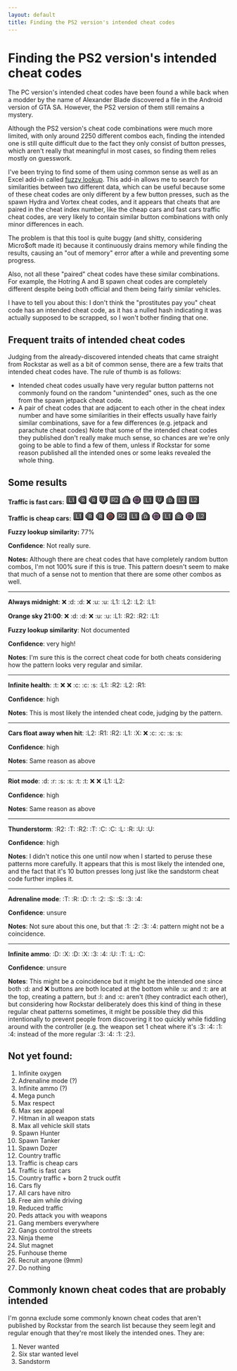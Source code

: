 ```yaml
---
layout: default
title: Finding the PS2 version's intended cheat codes
---
```


# Finding the PS2 version's intended cheat codes
The PC version's intended cheat codes have been found a while back when a modder by the name of Alexander Blade discovered a file in the Android version of GTA SA. However, the PS2 version of them still remains a mystery.

Although the PS2 version's cheat code combinations were much more limited, with only around 2250 different combos each, finding the intended one is still quite difficult due to the fact they only consist of button presses, which aren't really that meaningful in most cases, so finding them relies mostly on guesswork.

I've been trying to find some of them using common sense as well as an Excel add-in called [fuzzy lookup](https://www.microsoft.com/en-us/download/details.aspx?id=15011). This add-in allows me to search for similarities between two different data, which can be useful because some of these cheat codes are only different by a few button presses, such as the spawn Hydra and Vortex cheat codes, and it appears that cheats that are paired in the cheat index number, like the cheap cars and fast cars traffic cheat codes, are very likely to contain similar button combinations with only minor differences in each.

The problem is that this tool is quite buggy (and shitty, considering Micro$oft made it) because it continuously drains memory while finding the results, causing an "out of memory" error after a while and preventing some progress.

Also, not all these "paired" cheat codes have these similar combinations. For example, the Hotring A and B spawn cheat codes are completely different despite being both official and them being fairly similar vehicles.

I have to tell you about this: I don't think the "prostitutes pay you" cheat code has an intended cheat code, as it has a nulled hash indicating it was actually supposed to be scrapped, so I won't bother finding that one.

## Frequent traits of intended cheat codes
Judging from the already-discovered intended cheats that came straight from Rockstar as well as a bit of common sense, there are a few traits that intended cheat codes have. The rule of thumb is as follows:
- Intended cheat codes usually have very regular button patterns not commonly found on the random "unintended" ones, such as the one from the spawn jetpack cheat code.
- A pair of cheat codes that are adjacent to each other in the cheat index number and have some similarities in their effects usually have fairly similar combinations, save for a few differences (e.g. jetpack and parachute cheat codes)
Note that some of the intended cheat codes they published don't really make much sense, so chances are we're only going to be able to find a few of them, unless if Rockstar for some reason published all the intended ones or some leaks revealed the whole thing.

## Some results
**Traffic is fast cars:** ![R1](/images/l1.gif) ![Right](/images/r.gif) ![Right](/images/r.gif) ![Up](/images/u.gif) ![R2](/images/r2.gif) ![Down](/images/d.gif) ![Square](/images/s.gif) ![L1](/images/l1.gif) ![Up](/images/u.gif) ![Down](/images/d.gif) ![L2](/images/l2.gif) ![L2](/images/l2.gif)

**Traffic is cheap cars:** ![R1](/images/l1.gif) ![Right](/images/r.gif) ![Right](/images/r.gif) ![Circle](/images/c.gif) ![R2](/images/r2.gif) ![L1](/images/l1.gif) ![Down](/images/d.gif) ![Square](/images/s.gif) ![L1](/images/l1.gif) ![Down](/images/d.gif) ![Square](/images/s.gif) ![L2](/images/l2.gif)

**Fuzzy lookup similarity:** 77%

**Confidence**: Not really sure.

**Notes:** Although there are cheat codes that have completely random button combos, I'm not 100% sure if this is true. This pattern doesn't seem to make that much of a sense not to mention that there are some other combos as well.

---

**Always midnight**: :x: :d: :d: :x: :u: :u: :L1: :L2: :L2: :L1:

**Orange sky 21:00**: :x: :d: :d: :x: :u: :u: :L1: :R2: :R2: :L1:

**Fuzzy lookup similarity**: Not documented

**Confidence**: very high!

**Notes**: I'm sure this is the correct cheat code for both cheats considering how the pattern looks very regular and similar.

---

**Infinite health**: :t: :x: :x: :c: :c: :s: :L1: :R2: :L2: :R1:

**Confidence**: high

**Notes**: This is most likely the intended cheat code, judging by the pattern.

---

**Cars float away when hit**: :L2: :R1: :R2: :L1: :X: :x: :c: :c: :s: :s:

**Confidence**: high

**Notes**: Same reason as above

---

**Riot mode**: :d: :r: :s: :s: :t: :t: :x: :x: :L1: :L2:

**Confidence**: high

**Notes**: Same reason as above

---

**Thunderstorm**: :R2: :T: :R2: :T: :C: :C: :L: :R: :U: :U:

**Confidence**: high

**Notes**: I didn't notice this one until now when I started to peruse these patterns more carefully. It appears that this is most likely the intended one, and the fact that it's 10 button presses long just like the sandstorm cheat code further implies it.

---

**Adrenaline mode**: :T: :R: :D: :1: :2: :S: :S: :3: :4:

**Confidence**: unsure

**Notes**: Not sure about this one, but that :1: :2: :3: :4: pattern might not be a coincidence.

---

**Infinite ammo**: :D: :X: :D: :X: :3: :4: :U: :T: :L: :C:

**Confidence**: unsure

**Notes**: This might be a coincidence but it might be the intended one since both :d: and :x: buttons are both located at the bottom while :u: and :t: are at the top, creating a pattern, but :l: and :c: aren't (they contradict each other), but considering how Rockstar deliberately does this kind of thing in these regular cheat patterns sometimes, it might be possible they did this intentionally to prevent people from discovering it too quickly while fiddling around with the controller (e.g. the weapon set 1 cheat where it's :3: :4: :1: :4: instead of the more regular :3: :4: :1: :2:).

## Not yet found:
1. Infinite oxygen
2. Adrenaline mode (?)
3. Infinite ammo (?)
4. Mega punch
5. Max respect
6. Max sex appeal
7. Hitman in all weapon stats
8. Max all vehicle skill stats
9. Spawn Hunter
10. Spawn Tanker
11. Spawn Dozer
12. Country traffic
13. Traffic is cheap cars
14. Traffic is fast cars
15. Country traffic + born 2 truck outfit
16. Cars fly
17. All cars have nitro
18. Free aim while driving
19. Reduced traffic
20. Peds attack you with weapons
21. Gang members everywhere
22. Gangs control the streets
23. Ninja theme
24. Slut magnet
25. Funhouse theme
26. Recruit anyone (9mm)
27. Do nothing


<!-- do nothing SS2RR1122S1 -->

## Commonly known cheat codes that are probably intended
I'm gonna exclude some commonly known cheat codes that aren't published by Rockstar from the search list because they seem legit and regular enough that they're most likely the intended ones. They are:

1. Never wanted
2. Six star wanted level
3. Sandstorm

<script type="text/javascript">
 
    var emoticons = {
        ':1:'   : '/images/l1.gif',
        ':2:'   : '/images/l2.gif',
        ':3:'   : '/images/r1.gif',
		':4:'	: '/images/r2.gif',
		':u:'   : '/images/u.gif',
        ':d:'   : '/images/d.gif',
        ':l:'   : '/images/l.gif',
		':r:'	: '/images/r.gif',
		':t:'   : '/images/t.gif',
        ':s:'   : '/images/s.gif',
        ':c:'   : '/images/c.gif',
		':x:'	: '/images/x.gif',
		':l1:'	: '/images/l1.gif',
        ':l2:'	: '/images/l2.gif',
        ':r1:'	: '/images/r1.gif',
		':r2:'	: '/images/r2.gif',
		':L1:'	: '/images/l1.gif',
        ':L2:'	: '/images/l2.gif',
        ':R1:'	: '/images/r1.gif',
		':R2:'	: '/images/r2.gif',
		':U:'   : '/images/u.gif',
        ':D:'   : '/images/d.gif',
        ':L:'   : '/images/l.gif',
		':R:'	: '/images/r.gif',
		':T:'   : '/images/t.gif',
        ':S:'   : '/images/s.gif',
        ':C:'   : '/images/c.gif',
		':X:'	: '/images/x.gif'
    }

document.querySelectorAll('p').forEach(e => e.innerHTML = replaceEmoticons(e.innerHTML, emoticons));

function replaceEmoticons(text, emotes) {
   return Object.keys(emotes).reduce((result, emote) => {
      return result.replace(new RegExp(RegExpEscape(emote), 'gi'), function(match) {
        return (img => img != null ? '<img src="' + img + '"/>' : match)(emotes[match]);
      });
    }, text);
}

// helper function to escape special characters in regex
function RegExpEscape(text) {
  return text.replace(/[-[\]{}()*+?.,\\^$|#\s]/g, "\\$&");
}

// Map emote ids to their URLs.
function mapIdsToPaths(emotes, url, prefix, size) {
  Object.keys(emotes).forEach((id) => {
    emotes[id] = url + prefix + emotes[id] + '-' + size + '.png';
  });
}

</script>